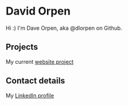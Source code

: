 # David Orpen

Hi :) I'm Dave Orpen, aka @dlorpen on Github. 

## Projects

My current [website project](https://www.publishscience.org)

## Contact details

My [LinkedIn profile](https://www.linkedin.com/in/david-orpen/)
